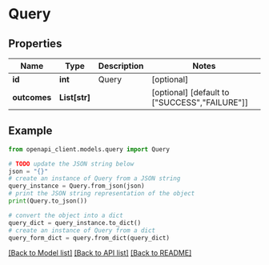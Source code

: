 # Query


## Properties

Name | Type | Description | Notes
------------ | ------------- | ------------- | -------------
**id** | **int** | Query | [optional] 
**outcomes** | **List[str]** |  | [optional] [default to ["SUCCESS","FAILURE"]]

## Example

```python
from openapi_client.models.query import Query

# TODO update the JSON string below
json = "{}"
# create an instance of Query from a JSON string
query_instance = Query.from_json(json)
# print the JSON string representation of the object
print(Query.to_json())

# convert the object into a dict
query_dict = query_instance.to_dict()
# create an instance of Query from a dict
query_form_dict = query.from_dict(query_dict)
```
[[Back to Model list]](../README.md#documentation-for-models) [[Back to API list]](../README.md#documentation-for-api-endpoints) [[Back to README]](../README.md)


